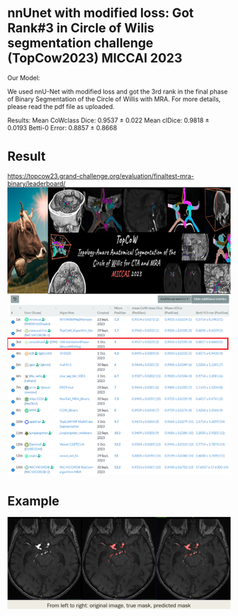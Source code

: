# nnUnet with modified loss: Got Rank#3 in Circle of Wilis segmentation challenge (TopCow2023) MICCAI 2023
Our Model: 

We used nnU-Net with modified loss and got the 3rd rank in the final phase of Binary Segmentation of the Circle of Willis with MRA. For more details, please read the pdf file as uploaded. 

Results: 
Mean CoWclass Dice: 0.9537 ± 0.022
Mean clDice: 0.9818 ± 0.0193
Betti-0 Error: 0.8857 ± 0.8668

# Result
https://topcow23.grand-challenge.org/evaluation/finaltest-mra-binary/leaderboard/
![image](https://github.com/orouskhani/TopCow2023/blob/main/result2.png)


# Example

![image](https://github.com/orouskhani/TopCow2023/blob/main/result.png)

